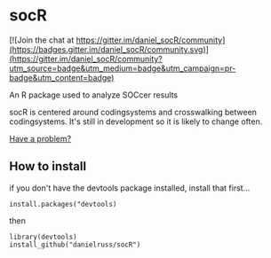 # socR

[![Join the chat at https://gitter.im/daniel_socR/community](https://badges.gitter.im/daniel_socR/community.svg)](https://gitter.im/daniel_socR/community?utm_source=badge&utm_medium=badge&utm_campaign=pr-badge&utm_content=badge)

An R package used to analyze SOCcer results

socR is centered around codingsystems and crosswalking between codingsystems. It's still in development so it is likely to change often.

[Have a problem?](https://github.com/danielruss/socR/issues)

## How to install

if you don't have the devtools package installed, install that first...

```         
install.packages("devtools)
```

then

```         
library(devtools)
install_github("danielruss/socR")
```
